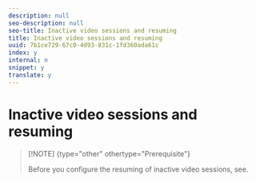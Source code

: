 ```yaml
---
description: null
seo-description: null
seo-title: Inactive video sessions and resuming
title: Inactive video sessions and resuming
uuid: 7b1ce729-67c0-4d93-831c-1fd360ada61c
index: y
internal: n
snippet: y
translate: y
---
```


# Inactive video sessions and resuming


>[!NOTE] {type="other" othertype="Prerequisite"}
>
>Before you configure the resuming of inactive video sessions, see[](../../../../c_vhl_stand-implement/c_vhl_ios-2.0_titlepage/c_vhl_feature-ios/t_vhl_track-core-playback_ios.md). 

